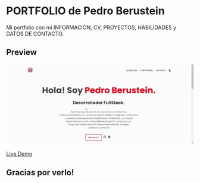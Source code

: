 # PORTFOLIO de Pedro Berustein

Mi portfolio con mi INFORMACIÓN, CV, PROYECTOS, HABILIDADES y DATOS DE CONTACTO.

## Preview

[![video](/assets/VideoPreviewPortfolioPedroBerustein.gif)](https://github.com/pberus/Dev-Portfolio)

[Live Demo](https://pedroberustein.netlify.app/)

## Gracias por verlo!